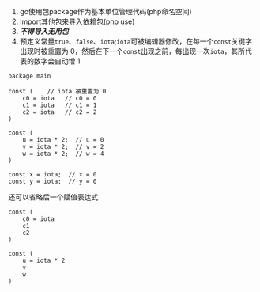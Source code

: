 1. go使用包package作为基本单位管理代码(php命名空间)
2. import其他包来导入依赖包(php use)
3. ***不得导入无用包***
4. 预定义常量`true`、`false`、`iota`;`iota`可被编辑器修改，在每一个`const`关键字出现时被重置为 0，然后在下一个`const`出现之前，每出现一次`iota`，其所代表的数字会自动增 1
```
package main

const (    // iota 被重置为 0
    c0 = iota   // c0 = 0
    c1 = iota   // c1 = 1
    c2 = iota   // c2 = 2
)

const (
    u = iota * 2;  // u = 0
    v = iota * 2;  // v = 2
    w = iota * 2;  // w = 4
)

const x = iota;  // x = 0
const y = iota;  // y = 0
```
还可以省略后一个赋值表达式
```
const ( 
    c0 = iota 
    c1 
    c2 
)

const ( 
    u = iota * 2 
    v 
    w 
)
```